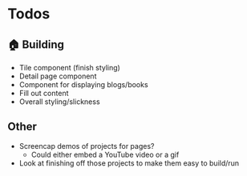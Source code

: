 # Todos

## :house: Building
- Tile component (finish styling)
- Detail page component
- Component for displaying blogs/books
- Fill out content
- Overall styling/slickness

## Other
- Screencap demos of projects for pages?
  - Could either embed a YouTube video or a gif
- Look at finishing off those projects to make them easy to build/run
